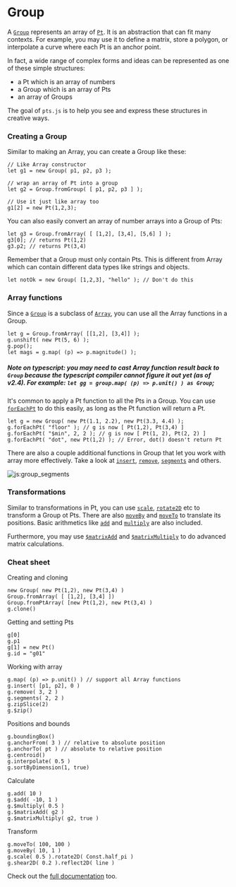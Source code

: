 # Group

A [`Group`](#pt-group) represents an array of [`Pt`](#pt-pt). It is an abstraction that can fit many contexts. For example, you may use it to define a matrix, store a polygon, or interpolate a curve where each Pt is an anchor point.

In fact, a wide range of complex forms and ideas can be represented as one of these simple structures:
- a Pt which is an array of numbers
- a Group which is an array of Pts
- an array of Groups

The goal of `pts.js` is to help you see and express these structures in creative ways.

### Creating a Group

Similar to making an Array, you can create a Group like these:

```
// Like Array constructor
let g1 = new Group( p1, p2, p3 );

// wrap an array of Pt into a group
let g2 = Group.fromGroup( [ p1, p2, p3 ] ); 

// Use it just like array too
g1[2] = new Pt(1,2,3);
```

You can also easily convert an array of number arrays into a Group of Pts:
```
let g3 = Group.fromArray( [ [1,2], [3,4], [5,6] ] );
g3[0]; // returns Pt(1,2)
g3.p2; // returns Pt(3,4)
```

Remember that a Group must only contain Pts. This is different from Array which can contain different data types like strings and objects.

```
let notOk = new Group( [1,2,3], "hello" ); // Don't do this
```

### Array functions
Since a [`Group`](#pt-group) is a subclass of [`Array`](https://developer.mozilla.org/en-US/docs/Web/JavaScript/Reference/Global_Objects/Array), you can use all the Array functions in a Group. 

```
let g = Group.fromArray( [[1,2], [3,4]] );
g.unshift( new Pt(5, 6) );
g.pop();
let mags = g.map( (p) => p.magnitude() );
```

##### Note on typescript: you may need to cast Array function result back to `Group` because the typescript compiler cannot figure it out yet (as of v2.4). For example: `let gg = group.map( (p) => p.unit() ) as Group`;

It's common to apply a Pt function to all the Pts in a Group. You can use [`forEachPt`](#pt-group) to do this easily, as long as the Pt function will return a Pt.

```
let g = new Group( new Pt(1.1, 2.2), new Pt(3.3, 4.4) );
g.forEachPt( "floor" ); // g is now [ Pt(1,2), Pt(3,4) ]
g.forEachPt( "$min", 2, 2 ); // g is now [ Pt(1, 2), Pt(2, 2) ]
g.forEachPt( "dot", new Pt(1,2) ); // Error, dot() doesn't return Pt
```

There are also a couple additional functions in Group that let you work with array more effectively. Take a look at [`insert`](#pt-group), [`remove`](#pt-group), [`segments`](#pt-group) and others.

![js:group_segments](./assets/bg.png)

### Transformations
Similar to transformations in Pt, you can use [`scale`](#pt-group), [`rotate2D`](#pt-group) etc to transform a Group ot Pts. There are also [`moveBy`](#pt-group) and [`moveTo`](#pt-group) to translate its positions. Basic arithmetics like [`add`](#pt-group) and [`multiply`](#pt-group) are also included. 

Furthermore, you may use [`$matrixAdd`](#pt-group) and [`$matrixMultiply`](#pt-group) to do advanced matrix calculations. 

### Cheat sheet
Creating and cloning
```
new Group( new Pt(1,2), new Pt(3,4) )
Group.fromArray( [ [1,2], [3,4] ])
Group.fromPtArray( [new Pt(1,2), new Pt(3,4) )
g.clone()
```

Getting and setting Pts 
```
g[0]
g.p1
g[1] = new Pt()
g.id = "g01"
```

Working with array
```
g.map( (p) => p.unit() ) // support all Array functions
g.insert( [p1, p2], 0 )
g.remove( 3, 2 )
g.segments( 2, 2 )
g.zipSlice(2)
g.$zip()
```

Positions and bounds
```
g.boundingBox()
g.anchorFrom( 3 ) // relative to absolute position
g.anchorTo( pt ) // absolute to relative position
g.centroid()
g.interpolate( 0.5 )
g.sortByDimension(1, true)
```

Calculate
```
g.add( 10 )
g.$add( -10, 1 )
g.$multiply( 0.5 )
g.$matrixAdd( g2 )
g.$matrixMultiply( g2, true )
```

Transform
```
g.moveTo( 100, 100 )
g.moveBy( 10, 1 )
g.scale( 0.5 ).rotate2D( Const.half_pi )
g.shear2D( 0.2 ).reflect2D( line )
```

Check out the [full documentation](../docs/classes/_pt_.group.html) too.